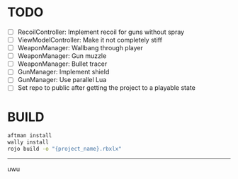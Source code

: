 # TODO

- [ ] RecoilController: Implement recoil for guns without spray
- [ ] ViewModelController: Make it not completely stiff
- [ ] WeaponManager: Wallbang through player
- [ ] WeaponManager: Gun muzzle
- [ ] WeaponManager: Bullet tracer
- [ ] GunManager: Implement shield
- [ ] GunManager: Use parallel Lua
- [ ] Set repo to public after getting the project to a playable state

# BUILD

```bash
aftman install
wally install
rojo build -o "{project_name}.rbxlx"
```

---

uwu
